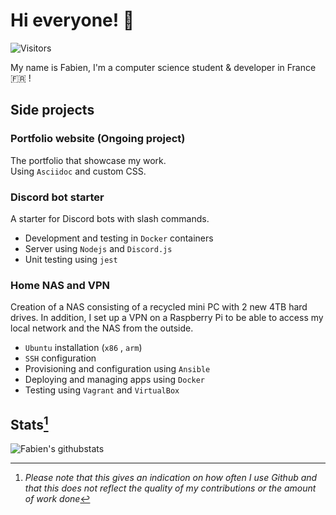 # Hi everyone! 👋

![Visitors](https://komarev.com/ghpvc/?username=Fabien-jrt&color=81a1c1)

My name is Fabien, I'm a computer science student & developer in France 🇫🇷 !

## Side projects

### Portfolio website (Ongoing project)

The portfolio that showcase my work.  
Using `Asciidoc` and custom CSS.

### Discord bot starter

A starter for Discord bots with slash commands.  

- Development and testing in `Docker` containers
- Server using `Nodejs` and `Discord.js`
- Unit testing using `jest`

### Home NAS and VPN

Creation of a NAS consisting of a recycled mini PC with 2 new 4TB hard drives. In addition, I set up a VPN on a Raspberry Pi to be able to access my local network and the NAS from the outside.

- `Ubuntu` installation (`x86` , `arm`)
- `SSH` configuration
- Provisioning and configuration using `Ansible`
- Deploying and managing apps using `Docker`
- Testing using `Vagrant` and `VirtualBox`

## Stats[^stats]

![Fabien's githubstats](https://github-readme-stats.vercel.app/api?username=Fabien-jrt&count_private=true&include_all_commits=true&show_icons=true&theme=nord&hide_border=true)

[^stats]: *Please note that this gives an indication on how often I use Github and that this does not reflect the quality of my contributions or the amount of work done*
